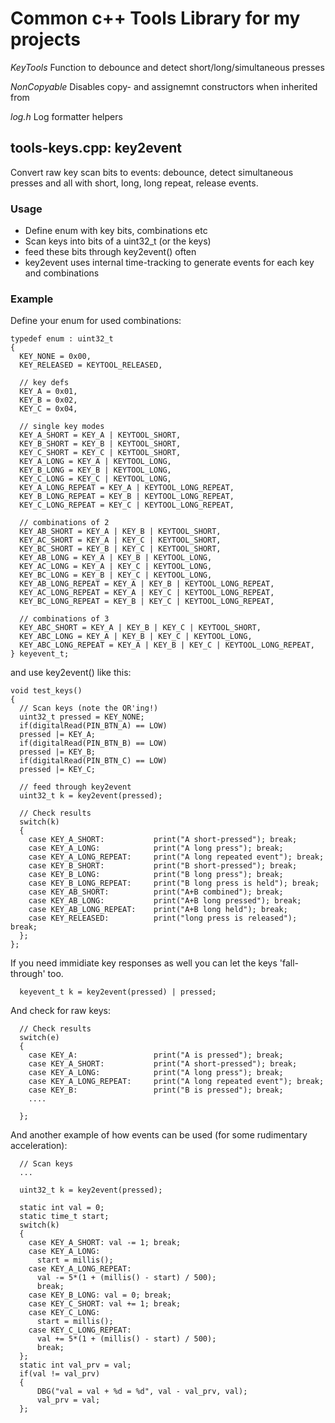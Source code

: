 # Common c++ Tools Library for my projects

*KeyTools*
Function to debounce and detect short/long/simultaneous presses

*NonCopyable*
Disables copy- and assignemnt constructors when inherited from

*log.h*
Log formatter helpers

## tools-keys.cpp: key2event 
Convert raw key scan bits to events: debounce, detect simultaneous presses and all with short, long, long repeat, release events.

### Usage
 * Define enum with key bits, combinations etc
 * Scan keys into bits of a uint32_t (or the keys)
 * feed these bits through key2event() often
 * key2event uses internal time-tracking to generate events for each key and combinations

### Example
Define your enum for used combinations:
```
typedef enum : uint32_t
{
  KEY_NONE = 0x00,
  KEY_RELEASED = KEYTOOL_RELEASED,

  // key defs
  KEY_A = 0x01,
  KEY_B = 0x02,
  KEY_C = 0x04,

  // single key modes
  KEY_A_SHORT = KEY_A | KEYTOOL_SHORT,
  KEY_B_SHORT = KEY_B | KEYTOOL_SHORT,
  KEY_C_SHORT = KEY_C | KEYTOOL_SHORT,
  KEY_A_LONG = KEY_A | KEYTOOL_LONG,
  KEY_B_LONG = KEY_B | KEYTOOL_LONG,
  KEY_C_LONG = KEY_C | KEYTOOL_LONG,
  KEY_A_LONG_REPEAT = KEY_A | KEYTOOL_LONG_REPEAT,
  KEY_B_LONG_REPEAT = KEY_B | KEYTOOL_LONG_REPEAT,
  KEY_C_LONG_REPEAT = KEY_C | KEYTOOL_LONG_REPEAT,

  // combinations of 2
  KEY_AB_SHORT = KEY_A | KEY_B | KEYTOOL_SHORT,
  KEY_AC_SHORT = KEY_A | KEY_C | KEYTOOL_SHORT,
  KEY_BC_SHORT = KEY_B | KEY_C | KEYTOOL_SHORT,
  KEY_AB_LONG = KEY_A | KEY_B | KEYTOOL_LONG,
  KEY_AC_LONG = KEY_A | KEY_C | KEYTOOL_LONG,
  KEY_BC_LONG = KEY_B | KEY_C | KEYTOOL_LONG,
  KEY_AB_LONG_REPEAT = KEY_A | KEY_B | KEYTOOL_LONG_REPEAT,
  KEY_AC_LONG_REPEAT = KEY_A | KEY_C | KEYTOOL_LONG_REPEAT,
  KEY_BC_LONG_REPEAT = KEY_B | KEY_C | KEYTOOL_LONG_REPEAT,

  // combinations of 3
  KEY_ABC_SHORT = KEY_A | KEY_B | KEY_C | KEYTOOL_SHORT,
  KEY_ABC_LONG = KEY_A | KEY_B | KEY_C | KEYTOOL_LONG,
  KEY_ABC_LONG_REPEAT = KEY_A | KEY_B | KEY_C | KEYTOOL_LONG_REPEAT,
} keyevent_t;
```

and use key2event() like this:
```
void test_keys()
{
  // Scan keys (note the OR'ing!)
  uint32_t pressed = KEY_NONE;
  if(digitalRead(PIN_BTN_A) == LOW)
  pressed |= KEY_A;
  if(digitalRead(PIN_BTN_B) == LOW)
  pressed |= KEY_B;
  if(digitalRead(PIN_BTN_C) == LOW)
  pressed |= KEY_C;

  // feed through key2event
  uint32_t k = key2event(pressed);
  
  // Check results
  switch(k)
  {
    case KEY_A_SHORT:           print("A short-pressed"); break;
    case KEY_A_LONG:            print("A long press"); break;
    case KEY_A_LONG_REPEAT:     print("A long repeated event"); break;
    case KEY_B_SHORT:           print("B short-pressed"); break;
    case KEY_B_LONG:            print("B long press"); break;
    case KEY_B_LONG_REPEAT:     print("B long press is held"); break;
    case KEY_AB_SHORT:          print("A+B combined"); break;
    case KEY_AB_LONG:           print("A+B long pressed"); break;
    case KEY_AB_LONG_REPEAT:    print("A+B long held"); break;
    case KEY_RELEASED:          print("long press is released"); break;
  };
};
```

If you need immidiate key responses as well you can let the keys 'fall-through' too.
```
  keyevent_t k = key2event(pressed) | pressed;
```

And check for raw keys:
```
  // Check results
  switch(e)
  {
    case KEY_A:                 print("A is pressed"); break;
    case KEY_A_SHORT:           print("A short-pressed"); break;
    case KEY_A_LONG:            print("A long press"); break;
    case KEY_A_LONG_REPEAT:     print("A long repeated event"); break;
    case KEY_B:                 print("B is pressed"); break;
    ....
    
  };
```

And another example of how events can be used (for some rudimentary acceleration):
```
  // Scan keys
  ...
  
  uint32_t k = key2event(pressed);

  static int val = 0;
  static time_t start;
  switch(k)
  {
    case KEY_A_SHORT: val -= 1; break;
    case KEY_A_LONG:  
      start = millis();
    case KEY_A_LONG_REPEAT:
      val -= 5*(1 + (millis() - start) / 500);
      break;
    case KEY_B_LONG: val = 0; break;
    case KEY_C_SHORT: val += 1; break;
    case KEY_C_LONG:
      start = millis();
    case KEY_C_LONG_REPEAT:
      val += 5*(1 + (millis() - start) / 500);
      break;
  };
  static int val_prv = val;
  if(val != val_prv)
  {
      DBG("val = val + %d = %d", val - val_prv, val);
      val_prv = val;
  };
```

